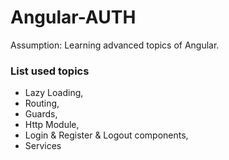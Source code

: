 # Angular-AUTH

Assumption:
Learning advanced topics of Angular.

### List used topics
- Lazy Loading,
- Routing,
- Guards,
- Http Module,
- Login & Register & Logout components,
- Services

